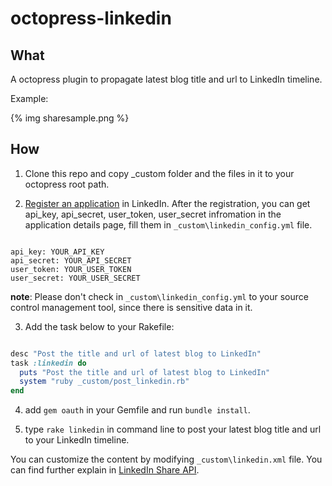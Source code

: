 octopress-linkedin
==================


## What

A octopress plugin to propagate latest blog title and url to LinkedIn timeline.

Example:

{% img sharesample.png %}

## How

1. Clone this repo and copy _custom folder and the files in it to your octopress root path.

2. [Register an application](https://www.linkedin.com/secure/developer?newapp=) in LinkedIn. After the registration, you can get api_key, api_secret, user_token, user_secret infromation in the application details page, fill them in `_custom\linkedin_config.yml` file.

```text

api_key: YOUR_API_KEY
api_secret: YOUR_API_SECRET
user_token: YOUR_USER_TOKEN
user_secret: YOUR_USER_SECRET

```

**note**: Please don't check in `_custom\linkedin_config.yml` to your source control management tool, since there is sensitive data in it.

3. Add the task below to your Rakefile:

```ruby

desc "Post the title and url of latest blog to LinkedIn"
task :linkedin do
  puts "Post the title and url of latest blog to LinkedIn"
  system "ruby _custom/post_linkedin.rb"
end

```

4. add `gem oauth` in your Gemfile and run `bundle install`.

5. type `rake linkedin` in command line to post your latest blog title and url to your LinkedIn timeline.

You can customize the content by modifying `_custom\linkedin.xml` file. You can find further explain in [LinkedIn Share API](https://developer.linkedin.com/documents/share-api#toggleview:id=xml). 





